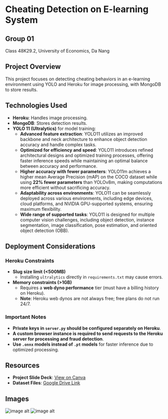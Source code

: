 # Cheating Detection on E-learning System

## Group 01  
Class 48K29.2, University of Economics, Da Nang

## Project Overview
This project focuses on detecting cheating behaviors in an e-learning environment using YOLO and Heroku for image processing, with MongoDB to store results.

## Technologies Used
- **Heroku**: Handles image processing.
- **MongoDB**: Stores detection results.
- **YOLO 11 (Ultralytics)** for model training:
  - **Advanced feature extraction**: YOLO11 utilizes an improved backbone and neck architecture to enhance object detection accuracy and handle complex tasks.
  - **Optimized for efficiency and speed**: YOLO11 introduces refined architectural designs and optimized training processes, offering faster inference speeds while maintaining an optimal balance between accuracy and performance.
  - **Higher accuracy with fewer parameters**: YOLO11m achieves a higher mean Average Precision (mAP) on the COCO dataset while using **22% fewer parameters** than YOLOv8m, making computations more efficient without sacrificing accuracy.
  - **Adaptability across environments**: YOLO11 can be seamlessly deployed across various environments, including edge devices, cloud platforms, and NVIDIA GPU-supported systems, ensuring maximum flexibility.
  - **Wide range of supported tasks**: YOLO11 is designed for multiple computer vision challenges, including object detection, instance segmentation, image classification, pose estimation, and oriented object detection (OBB).

## Deployment Considerations
### Heroku Constraints
- **Slug size limit (<500MB)**
  - Installing `ultralytics` directly in `requirements.txt` may cause errors.
- **Memory constraints (>1GB)**
  - Requires a **web dyno performance** tier (must have a billing history on Heroku).
  - **Note**: Heroku web dynos are not always free; free plans do not run 24/7.

### Important Notes
- **Private keys in `server.py` should be configured separately on Heroku**.
- **A custom browser instance is required to send requests to the Heroku server for processing and fraud detection**.
- **Use `.onnx` models instead of `.pt` models** for faster inference due to optimized processing.

## Resources
- **Project Slide Deck**: [View on Canva](https://www.canva.com/design/DAGZCwukvYs/hKtLQSynDBiaWM8Xj-Umlg/edit)
- **Dataset Files**: [Google Drive Link](https://drive.google.com/drive/folders/1yMAa2kS8hEY1qugx7as4dGPG1D0FjM3F?fbclid=IwY2xjawIerl1leHRuA2FlbQIxMAABHW9L6700nEN5Esi9TODyXAvM-luxcjDGrG4KSsl9ISXdu87Te4eZRYcNVQ_aem_jwrchz3NcqmGykHgcTlAaw)

## Images
![image alt](https://github.com/NguyenVuDataMind/Cheating-Detection/blob/0309f27b967ed57597deced2c155e535571a27cc/gian%20l%E1%BA%ADn.png)
![image alt](https://github.com/NguyenVuDataMind/Cheating-Detection/blob/df2e974f2090722b140ae12c51e6e1010d024a05/gian%20l%E1%BA%ADn%201.png)





